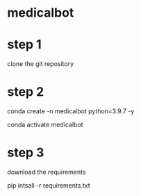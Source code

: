 # medicalbot
# step 1

  clone the git repository
# step 2
 conda create -n medicalbot python=3.9.7 -y

 conda activate medicalbot
 # step 3
  download the requirements

  pip intsall  -r requirements.txt
